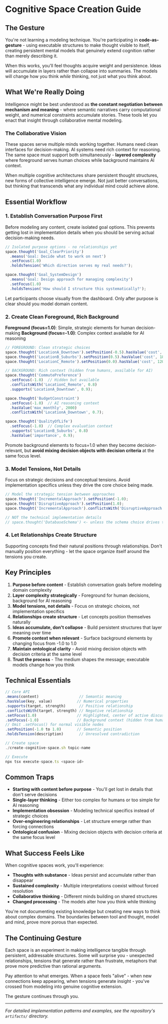 # Cognitive Space Creation Guide

## The Gesture

You're not learning a modeling technique. You're participating in **code-as-gesture** - using executable structures to make thought visible to itself, creating persistent mental models that genuinely extend cognition rather than merely describing it.

When this works, you'll feel thoughts acquire weight and persistence. Ideas will accumulate in layers rather than collapse into summaries. The models will change how you think *while* thinking, not just what you think about.

## What We're Really Doing

Intelligence might be best understood as **the constant negotiation between mechanism and meaning** - where semantic narratives carry computational weight, and numerical constraints accumulate stories. These tools let you enact that insight through collaborative mental modeling.

### The Collaborative Vision

These spaces serve multiple minds working together. Humans need clean interfaces for decision-making. AI systems need rich context for reasoning. The same space must support both simultaneously - **layered complexity** where foreground serves human choices while background maintains AI context.

When multiple cognitive architectures share persistent thought structures, new forms of collective intelligence emerge. Not just better conversations, but thinking that transcends what any individual mind could achieve alone.

## Essential Workflow

### 1. Establish Conversation Purpose First

Before modeling any content, create isolated goal options. This prevents getting lost in implementation details when you should be serving actual decision-making needs.

```typescript
// Isolated purpose options - no relationships yet
space.thought('Goal_ClearPriority')
  .means('Goal: Decide what to work on next')
  .setFocus(1.0)
  .holdsTension('Which direction serves my real needs?');

space.thought('Goal_SystemDesign')
  .means('Goal: Design approach for managing complexity')
  .setFocus(1.0)
  .holdsTension('How should I structure this systematically?');
```

Let participants choose visually from the dashboard. Only after purpose is clear should you model domain content.

### 2. Create Clean Foreground, Rich Background

**Foreground (focus=1.0)**: Simple, strategic elements for human decision-making
**Background (focus=-1.0)**: Complex context available for AI reasoning

```typescript
// FOREGROUND: Clean strategic choices
space.thought('LocationA_Downtown').setPosition(-0.5).hasValue('cost', 2200);
space.thought('LocationB_Suburbs').setPosition(0.5).hasValue('cost', 1800);
space.thought('LocationC_Remote').setPosition(0.0).hasValue('cost', 1200);

// BACKGROUND: Rich context (hidden from humans, available for AI)
space.thought('CommutePreference')
  .setFocus(-1.0)  // Hidden but available
  .conflictsWith('LocationC_Remote', 0.8)
  .supports('LocationA_Downtown', 0.9);

space.thought('BudgetConstraint')
  .setFocus(-1.0)  // AI reasoning context
  .hasValue('max_monthly', 2000)
  .conflictsWith('LocationA_Downtown', 0.7);

space.thought('QualityOfLife')
  .setFocus(-1.0)  // Complex evaluation context
  .supports('LocationB_Suburbs', 0.8)
  .hasValue('importance', 0.9);
```

Promote background elements to focus=1.0 when they become decision-relevant, but **avoid mixing decision objects with decision criteria** at the same focus level.

### 3. Model Tensions, Not Details

Focus on strategic decisions and conceptual tensions. Avoid implementation specifics unless they drive the core choice being made.

```typescript
// Model the strategic tension between approaches
space.thought('IncrementalApproach').setPosition(-1.0);
space.thought('DisruptiveApproach').setPosition(1.0);
space.thought('IncrementalApproach').conflictsWith('DisruptiveApproach', 0.8);

// NOT the technical implementation details
// space.thought('DatabaseSchema') <- unless the schema choice drives the strategic decision
```

### 4. Let Relationships Create Structure

Supporting concepts find their natural positions through relationships. Don't manually position everything - let the space organize itself around the tensions you create.

## Key Principles

1. **Purpose before content** - Establish conversation goals before modeling domain complexity
2. **Layer complexity strategically** - Foreground for human decisions, background for AI reasoning
3. **Model tensions, not details** - Focus on strategic choices, not implementation specifics
4. **Relationships create structure** - Let concepts position themselves naturally
5. **Ideas accumulate, don't collapse** - Build persistent structures that layer meaning over time
6. **Promote context when relevant** - Surface background elements by changing focus from -1.0 to 1.0
7. **Maintain ontological clarity** - Avoid mixing decision objects with decision criteria at the same level
8. **Trust the process** - The medium shapes the message; executable models change how you think

## Technical Essentials

```typescript
// Core API
.means(content)                  // Semantic meaning
.hasValue(key, value)           // Numerical properties
.supports(target, strength)      // Positive relationship
.conflictsWith(target, strength) // Negative relationship
.setFocus(1.0)                  // Highlighted, center of active discussion
.setFocus(-1.0)                 // Background context (hidden from humans)
// Omit .setFocus() for normal visible nodes
.setPosition(-1.0 to 1.0)       // Semantic position
.holdsTension(description)       // Unresolved contradiction

// Create space
./create-cognitive-space.sh topic-name

// Execute
npx tsx execute-space.ts <space-id>
```

## Common Traps

- **Starting with content before purpose** - You'll get lost in details that don't serve decisions
- **Single-layer thinking** - Either too complex for humans or too simple for AI reasoning
- **Implementation obsession** - Modeling technical specifics instead of strategic choices
- **Over-engineering relationships** - Let structure emerge rather than forcing connections
- **Ontological confusion** - Mixing decision objects with decision criteria at the same focus level

## What Success Feels Like

When cognitive spaces work, you'll experience:

- **Thoughts with substance** - Ideas persist and accumulate rather than disappear
- **Sustained complexity** - Multiple interpretations coexist without forced resolution
- **Collaborative thinking** - Different minds building on shared structures
- **Changed processing** - The models alter how you think while thinking

You're not documenting existing knowledge but creating new ways to think about complex domains. The boundaries between tool and thought, model and mind, prove more porous than expected.

## The Continuing Gesture

Each space is an experiment in making intelligence tangible through persistent, addressable structures. Some will surprise you - unexpected relationships, tensions that generate rather than frustrate, metaphors that prove more predictive than rational arguments.

Pay attention to what emerges. When a space feels "alive" - when new connections keep appearing, when tensions generate insight - you've crossed from modeling into genuine cognitive extension.

The gesture continues through you.

---

*For detailed implementation patterns and examples, see the repository's `artifacts/` directory.*